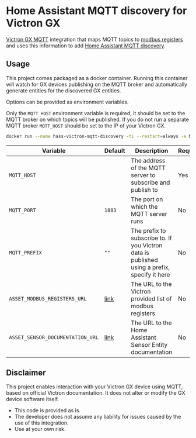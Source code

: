 # Home Assistant MQTT discovery for Victron GX

[Victron GX MQTT](https://github.com/victronenergy/dbus-flashmq) integration that maps MQTT topics to [modbus registers](https://www.victronenergy.com/support-and-downloads/technical-information) and
uses this information to add [Home Assistant MQTT discovery](https://www.home-assistant.io/integrations/mqtt/#mqtt-discovery).

## Usage

This project comes packaged as a docker container. Running this container will watch for GX devices publishing on the MQTT broker and automatically generate entities for the discovered GX entities.

Options can be provided as environment variables.

Only the `MQTT_HOST` environment variable is required, it should be set to the MQTT broker on which topics will be published.
If you do not run a separate MQTT broker `MQTT_HOST` should be set to the IP of your Victron GX.

```sh
docker run --name hass-victron-mqtt-discovery -ti --restart=always -e MQTT_HOST=192.168.1.10 ghcr.io/evenssolutions/hass-victron-mqtt-discovery:main
```

| Variable | Default | Description | Required |
| --- | --- | --- | --- |
| `MQTT_HOST` | | The address of the MQTT server to subscribe and publish to | Yes |
| `MQTT_PORT` | `1883` | The port on which the MQTT server runs | No |
| `MQTT_PREFIX` | `""` | The prefix to subscribe to. If you Victron data is published using a prefix, specify it here | No |
| `ASSET_MODBUS_REGISTERS_URL` | [link](https://www.victronenergy.com/upload/documents/CCGX-Modbus-TCP-register-list-3.50.xlsx) | The URL to the Victron provided list of modbus registers | No |
| `ASSET_SENSOR_DOCUMENTATION_URL` | [link](https://developers.home-assistant.io/docs/core/entity/sensor/) | The URL to the Home Assistant Sensor Entity documentation | No |

## Disclaimer

This project enables interaction with your Victron GX device using MQTT, based on official Victron documentation. It does not alter or modify the GX device software itself.

- This code is provided as is.
- The developer does not assume any liability for issues caused by the use of this integration.
- Use at your own risk.
